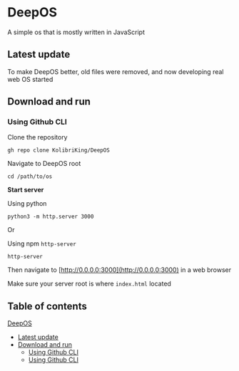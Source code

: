 # DeepOS
A simple os that is mostly written in JavaScript

## Latest update
To make DeepOS better, old files were removed, and now developing real web OS started

## Download and run
### Using Github CLI
Clone the repository

`gh repo clone KolibriKing/DeepOS`

Navigate to DeepOS root

`cd /path/to/os`

**Start server**

Using python

`python3 -m http.server 3000`

Or

Using npm `http-server`

`http-server`

Then navigate to [http://0.0.0.0:3000](http://0.0.0.0:3000) in a web browser

Make sure your server root is where `index.html` located

## Table of contents
[DeepOS](https://github.com/KolibriKing/DeepOS/new/main?readme=1#deepos)
 - [Latest update](https://github.com/KolibriKing/DeepOS/new/main?readme=1#latest-update)
 - [Download and run](https://github.com/KolibriKing/DeepOS/edit/main/README.md#download-and-run)
   - [Using Github CLI](https://github.com/KolibriKing/DeepOS/edit/main/README.md#using-github-cli)
   - [Using Github CLI](https://github.com/KolibriKing/DeepOS/edit/main/README.md#using-github-cli)
